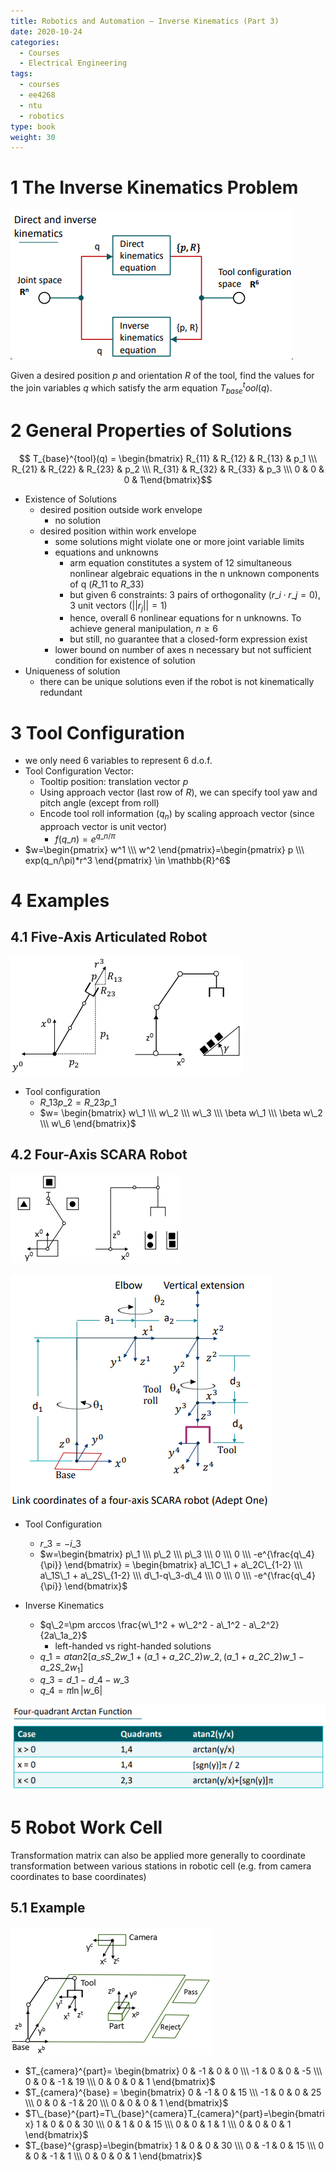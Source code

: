 ```yaml
---
title: Robotics and Automation – Inverse Kinematics (Part 3)
date: 2020-10-24
categories:
  - Courses
  - Electrical Engineering
tags:
  - courses
  - ee4268
  - ntu
  - robotics
type: book
weight: 30
---
```


# 1 The Inverse Kinematics Problem

![Inverse kinematics problem](12-2.png)

Given a desired position $p$ and orientation $R$ of the tool, find the values for the join variables $q$ which satisfy the arm equation $T_{base}^tool(q)$.

# 2 General Properties of Solutions

$$ T_{base}^{tool}(q) = \begin{bmatrix} R_{11} & R_{12} & R_{13} & p_1 \\\ R_{21} & R_{22} & R_{23} & p_2 \\\ R_{31} & R_{32} & R_{33} & p_3 \\\ 0 & 0 & 0 & 1\end{bmatrix}$$

- Existence of Solutions
  - desired position outside work envelope
    - no solution
  - desired position within work envelope
    - some solutions might violate one or more joint variable limits
    - equations and unknowns
      - arm equation constitutes a system of 12 simultaneous nonlinear algebraic equations in the n unknown components of q ($R\_{11}$ to $R\_{33}$)
      - but given 6 constraints: 3 pairs of orthogonality ($r\_i \cdot r\_j=0$), 3 unit vectors ($||r_j||=1$)
      - hence, overall 6 nonlinear equations for n unknowns. To achieve general manipulation, $n \ge 6$
      - but still, no guarantee that a closed-form expression exist
    - lower bound on number of axes n necessary but not sufficient condition for existence of solution
- Uniqueness of solution
  - there can be unique solutions even if the robot is not kinematically redundant

# 3 Tool Configuration

- we only need 6 variables to represent 6 d.o.f.
- Tool Configuration Vector:
  - Tooltip position: translation vector $p$
  - Using approach vector (last row of $R$), we can specify tool yaw and pitch angle (except from roll)
  - Encode tool roll information ($q_n$) by scaling approach vector (since approach vector is unit vector)
    - $f(q\_n)=e^{q\_n/\pi}$
- $w=\begin{pmatrix} w^1 \\\ w^2 \end{pmatrix}=\begin{pmatrix} p \\\ exp(q_n/\pi)*r^3 \end{pmatrix} \in \mathbb{R}^6$

# 4 Examples

## 4.1 Five-Axis Articulated Robot

![Five-axis articulated robot](1-8.png)

- Tool configuration
  - $R\_{13}p\_2=R\_{23}p\_1$
  - $w= \begin{bmatrix} w\_1 \\\ w\_2 \\\ w\_3 \\\ \beta w\_1 \\\ \beta w\_2 \\\ w\_6 \end{bmatrix}$

## 4.2 Four-Axis SCARA Robot

![Four-axis SCARA robot](3-5.png)

![Link coordinates](2-5.png)

- Tool Configuration

  - $r\_3 = -i\_3$
  - $w=\begin{bmatrix} p\_1 \\\ p\_2 \\\ p\_3 \\\ 0 \\\ 0 \\\ -e^{\frac{q\_4}{\pi}} \end{bmatrix} = \begin{bmatrix} a\_1C\_1 + a\_2C\_{1-2} \\\ a\_1S\_1 + a\_2S\_{1-2} \\\ d\_1-q\_3-d\_4 \\\ 0 \\\ 0 \\\ -e^{\frac{q\_4}{\pi}} \end{bmatrix}$

- Inverse Kinematics
  - $q\_2=\pm arccos \frac{w\_1^2 + w\_2^2 - a\_1^2 - a\_2^2}{2a\_1a_2}$
    - left-handed vs right-handed solutions
  - $q\_1=atan2[a\_sS\_2w\_1 + (a\_1 + a\_2C\_2)w\_2, (a\_1+a\_2C\_2)w\_1-a\_2S\_2w_1]$
  - $q\_3=d\_1-d\_4-w\_3$
  - $q\_4=\pi \ln |w\_6|$

![Arctan function](4-4.png)

# 5 Robot Work Cell

Transformation matrix can also be applied more generally to coordinate transformation between various stations in robotic cell (e.g. from camera coordinates to base coordinates)

## 5.1 Example

![Robot work cell](5-3.png)

- $T_{camera}^{part}= \begin{bmatrix} 0 & -1 & 0 & 0 \\\ -1 & 0 & 0 & -5 \\\ 0 & 0 & -1 & 19 \\\ 0 & 0 & 0 & 1 \end{bmatrix}$
- $T_{camera}^{base} = \begin{bmatrix} 0 & -1 & 0 & 15 \\\ -1 & 0 & 0 & 25 \\\ 0 & 0 & -1 & 20 \\\ 0 & 0 & 0 & 1 \end{bmatrix}$
- $T\_{base}^{part}=T\_{base}^{camera}T_{camera}^{part}=\begin{bmatrix} 1 & 0 & 0 & 30 \\\ 0 & 1 & 0 & 15 \\\ 0 & 0 & 1 & 1 \\\ 0 & 0 & 0 & 1 \end{bmatrix}$
- $T_{base}^{grasp}=\begin{bmatrix} 1 & 0 & 0 & 30 \\\ 0 & -1 & 0 & 15 \\\ 0 & 0 & -1 & 1 \\\ 0 & 0 & 0 & 1 \end{bmatrix}$
